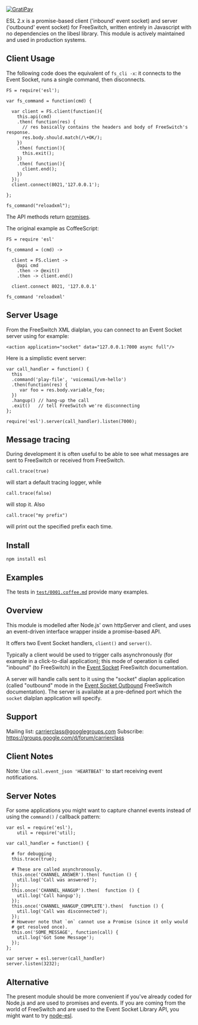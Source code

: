 [![GratiPay](https://img.shields.io/gratipay/shimaore.svg)](https://gratipay.com/shimaore/)

ESL 2.x is a promise-based client ('inbound' event socket) and server ('outbound' event socket) for FreeSwitch, written entirely in Javascript with no dependencies on the libesl library.
This module is actively maintained and used in production systems.

Client Usage
------------

The following code does the equivalent of `fs_cli -x`: it connects to the Event Socket, runs a single command, then disconnects.

    FS = require('esl');

    var fs_command = function(cmd) {

      var client = FS.client(function(){
        this.api(cmd)
        .then( function(res) {
          // res basically contains the headers and body of FreeSwitch's response.
          res.body.should.match(/\+OK/);
        })
        .then( function(){
          this.exit();
        })
        .then( function(){
          client.end();
        })
      });
      client.connect(8021,'127.0.0.1');

    };

    fs_command("reloadxml");

The API methods return [promises](https://github.com/petkaantonov/bluebird/blob/master/API.md).

The original example as CoffeeScript:

    FS = require 'esl'

    fs_command = (cmd) ->

      client = FS.client ->
        @api cmd
        .then -> @exit()
        .then -> client.end()

      client.connect 8021, '127.0.0.1'

    fs_command 'reloadxml'

Server Usage
------------

From the FreeSwitch XML dialplan, you can connect to an Event Socket server using for example:

    <action application="socket" data="127.0.0.1:7000 async full"/>

Here is a simplistic event server:

    var call_handler = function() {
      this
      .command('play-file', 'voicemail/vm-hello')
      .then(function(res) {
         var foo = res.body.variable_foo;
      })
      .hangup() // hang-up the call
      .exit()   // tell FreeSwitch we're disconnecting
    };

    require('esl').server(call_handler).listen(7000);

Message tracing
---------------

During development it is often useful to be able to see what messages are sent to FreeSwitch or received from FreeSwitch.

    call.trace(true)

will start a default tracing logger, while

    call.trace(false)

will stop it. Also

    call.trace("my prefix")

will print out the specified prefix each time.

Install
-------

    npm install esl

Examples
--------

The tests in [`test/0001.coffee.md`](https://github.com/shimaore/esl/blob/master/test/0001.coffee.md) provide many examples.

Overview
--------

This module is modelled after Node.js' own httpServer and client, and uses an event-driven interface wrapper inside a promise-based API.

It offers two Event Socket handlers, `client()` and `server()`.

Typically a client would be used to trigger calls asynchronously (for example in a click-to-dial application); this mode of operation is called "inbound" (to FreeSwitch) in the [Event Socket](http://wiki.freeswitch.org/wiki/Event_Socket) FreeSwitch documentation.

A server will handle calls sent to it using the "socket" diaplan application (called "outbound" mode in the [Event Socket Outbound](http://wiki.freeswitch.org/wiki/Event_Socket_Outbound) FreeSwitch documentation).  The server is available at a pre-defined port which the `socket` dialplan application will specify.

Support
-------

Mailing list: <carrierclass@googlegroups.com>
Subscribe: <https://groups.google.com/d/forum/carrierclass>

Client Notes
------------

Note: Use `call.event_json 'HEARTBEAT'` to start receiving event notifications.

Server Notes
------------

For some applications you might want to capture channel events instead of using the `command()` / callback pattern:

    var esl = require('esl'),
        util = require('util);

    var call_handler = function() {

      # for debugging
      this.trace(true);

      # These are called asynchronously.
      this.once('CHANNEL_ANSWER').then( function () {
        util.log('Call was answered');
      });
      this.once('CHANNEL_HANGUP').then(  function () {
        util.log('Call hangup');
      });
      this.once('CHANNEL_HANGUP_COMPLETE').then(  function () {
        util.log('Call was disconnected');
      });
      # However note that `on` cannot use a Promise (since it only would
      # get resolved once).
      this.on('SOME_MESSAGE', function(call) {
        util.log('Got Some Message');
      });
    };

    var server = esl.server(call_handler)
    server.listen(3232);

Alternative
-----------

The present module should be more convenient if you've already coded for Node.js and are used to promises and events.
If you are coming from the world of FreeSwitch and are used to the Event Socket Library API, you might want to try [node-esl](https://github.com/englercj/node-esl).
